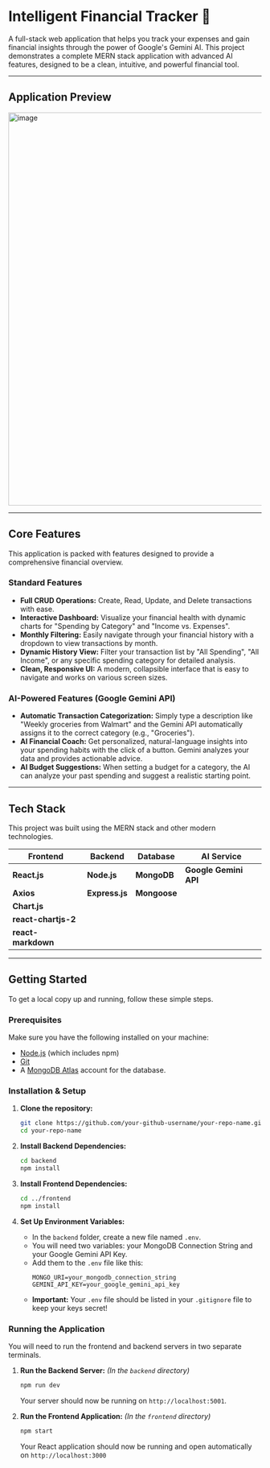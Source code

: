 # Intelligent Financial Tracker 💸

A full-stack web application that helps you track your expenses and gain financial insights through the power of Google's Gemini AI. This project demonstrates a complete MERN stack application with advanced AI features, designed to be a clean, intuitive, and powerful financial tool.

---

## Application Preview
<img width="975" height="781" alt="image" src="https://github.com/user-attachments/assets/79260426-30e2-4636-be03-10aa8aedb6e3" />


---

##  Core Features

This application is packed with features designed to provide a comprehensive financial overview.

### Standard Features
- **Full CRUD Operations:** Create, Read, Update, and Delete transactions with ease.
- **Interactive Dashboard:** Visualize your financial health with dynamic charts for "Spending by Category" and "Income vs. Expenses".
- **Monthly Filtering:** Easily navigate through your financial history with a dropdown to view transactions by month.
- **Dynamic History View:** Filter your transaction list by "All Spending", "All Income", or any specific spending category for detailed analysis.
- **Clean, Responsive UI:** A modern, collapsible interface that is easy to navigate and works on various screen sizes.

###  AI-Powered Features (Google Gemini API)
- **Automatic Transaction Categorization:** Simply type a description like "Weekly groceries from Walmart" and the Gemini API automatically assigns it to the correct category (e.g., "Groceries").
- **AI Financial Coach:** Get personalized, natural-language insights into your spending habits with the click of a button. Gemini analyzes your data and provides actionable advice.
- **AI Budget Suggestions:** When setting a budget for a category, the AI can analyze your past spending and suggest a realistic starting point.

---

##  Tech Stack

This project was built using the MERN stack and other modern technologies.

| Frontend           | Backend                | Database      | AI Service             |
|--------------------|------------------------|---------------|------------------------|
| **React.js**       | **Node.js**            | **MongoDB**   | **Google Gemini API**  |
| **Axios**          | **Express.js**         | **Mongoose**  |                        |
| **Chart.js**       |                        |               |                        |
| **react-chartjs-2**|                        |               |                        |
| **react-markdown** |                        |               |                        |

---

##  Getting Started

To get a local copy up and running, follow these simple steps.

### Prerequisites

Make sure you have the following installed on your machine:
- [Node.js](https://nodejs.org/en/) (which includes npm)
- [Git](https://git-scm.com/)
- A [MongoDB Atlas](https://www.mongodb.com/cloud/atlas) account for the database.

### Installation & Setup

1.  **Clone the repository:**
    ```bash
    git clone https://github.com/your-github-username/your-repo-name.git
    cd your-repo-name
    ```

2.  **Install Backend Dependencies:**
    ```bash
    cd backend
    npm install
    ```

3.  **Install Frontend Dependencies:**
    ```bash
    cd ../frontend
    npm install
    ```

4.  **Set Up Environment Variables:**
    - In the `backend` folder, create a new file named `.env`.
    - You will need two variables: your MongoDB Connection String and your Google Gemini API Key.
    - Add them to the `.env` file like this:
      ```
      MONGO_URI=your_mongodb_connection_string
      GEMINI_API_KEY=your_google_gemini_api_key
      ```
    - **Important:** Your `.env` file should be listed in your `.gitignore` file to keep your keys secret!

### Running the Application

You will need to run the frontend and backend servers in two separate terminals.

1.  **Run the Backend Server:**
    *(In the `backend` directory)*
    ```bash
    npm run dev
    ```
    Your server should now be running on `http://localhost:5001`.

2.  **Run the Frontend Application:**
    *(In the `frontend` directory)*
    ```bash
    npm start
    ```
    Your React application should now be running and open automatically on `http://localhost:3000`
